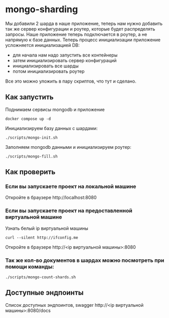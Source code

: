 # mongo-sharding

Мы добавили 2 шарда в наше приложение, теперь нам нужно добавить так же сервер конфигурации и роутер, которые будет распределять запросы.
Наше приложение теперь подключается в роутер, а не напрямую к базе данных.
Теперь процесс инициализации приложение усложняется инициализацией DB:
- для начала нам надо запустить все контейнеры
- затем инициализировать сервер конфигураций
- инициализировать все шарды
- потом инициализировать роутер

Все это можно уложить в пару скриптов, что тут и сделано.

## Как запустить

Поднимаем сервисы mongodb и приложение

```shell
docker compose up -d
```

Инициализируем базу данных с шардами:
```shell
./scripts/mongo-init.sh
```

Заполняем mongodb данными и инициализируем роутер:

```shell
./scripts/mongo-fill.sh
```

## Как проверить

### Если вы запускаете проект на локальной машине

Откройте в браузере http://localhost:8080

### Если вы запускаете проект на предоставленной виртуальной машине

Узнать белый ip виртуальной машины

```shell
curl --silent http://ifconfig.me
```

Откройте в браузере http://<ip виртуальной машины>:8080

### Так же кол-во документов в шардах можно посмотреть при помощи команды:

```shell
./scripts/mongo-count-shards.sh
```

## Доступные эндпоинты

Список доступных эндпоинтов, swagger http://<ip виртуальной машины>:8080/docs
